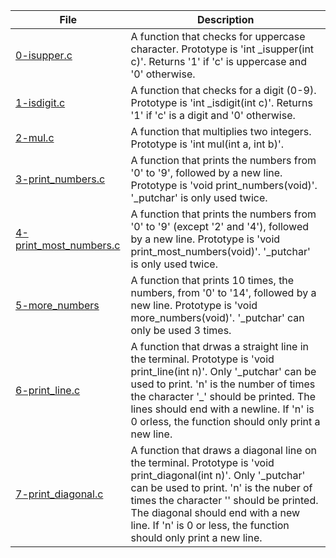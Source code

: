 |File|Description|
|-|-|
|[0-isupper.c](0-isupper.c)|A function that checks for uppercase character. Prototype is 'int \_isupper(int c)'. Returns '1' if 'c' is uppercase and '0' otherwise.|
|[1-isdigit.c](1-isdigit.c)|A function that checks for a digit (0-9). Prototype is 'int \_isdigit(int c)'. Returns '1' if 'c' is a digit and '0' otherwise.|
|[2-mul.c](2-mul.c)|A function that multiplies two integers. Prototype is 'int mul(int a, int b)'.| 
|[3-print_numbers.c](3-print_numbers.c)|A function that prints the numbers from '0' to '9', followed by a new line. Prototype is 'void print_numbers(void)'. '\_putchar' is only used twice.|
|[4-print_most_numbers.c](4-print_most_numbers.c)|A function that prints the numbers from '0' to '9' (except '2' and '4'), followed by a new line. Prototype is 'void print_most_numbers(void)'. '\_putchar' is only used twice.|
|[5-more_numbers](5-more_numbers)|A function that prints 10 times, the numbers, from '0' to '14', followed by a new line. Prototype is 'void more_numbers(void)'. '\_putchar' can only be used 3 times.|
|[6-print_line.c](6-print_line.c)|A function that drwas a straight line in the terminal. Prototype is 'void print_line(int n)'. Only '\_putchar' can be used to print. 'n' is the number of times the character '\_' should be printed. The lines should end with a newline. If 'n' is 0 orless, the function should only print a new line.|
|[7-print_diagonal.c](7-print_diagonal.c)|A function that draws a diagonal line on the terminal. Prototype is 'void print_diagonal(int n)'. Only '\_putchar' can be used to print. 'n' is the nuber of times the character '\' should be printed. The diagonal should end with a new line. If 'n' is 0 or less, the function should only print a new line.|
